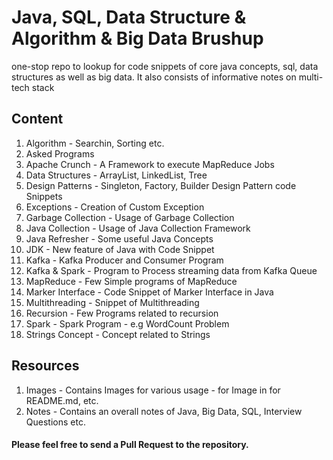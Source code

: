 # Java, SQL, Data Structure & Algorithm & Big Data Brushup
one-stop repo to lookup for code snippets of core java concepts, sql, data structures as well as big data. It also consists of informative notes on multi-tech stack 

## Content

1. Algorithm - Searchin, Sorting etc.
2. Asked Programs
3. Apache Crunch - A Framework to execute MapReduce Jobs
4. Data Structures - ArrayList, LinkedList, Tree 	
5. Design Patterns - Singleton, Factory, Builder Design Pattern code Snippets
6. Exceptions	- Creation of Custom Exception
7. Garbage Collection - Usage of Garbage Collection
8. Java Collection - Usage of Java Collection Framework	
9. Java Refresher - Some useful Java Concepts	
10. JDK - New feature of Java with Code Snippet	
11. Kafka	- Kafka Producer and Consumer Program
12. Kafka & Spark - Program to Process streaming data from Kafka Queue
13. MapReduce	 - Few Simple programs of MapReduce
14. Marker Interface - Code Snippet of Marker Interface in Java 
15. Multithreading - Snippet of Multithreading
16. Recursion - Few Programs related to recursion
17. Spark - Spark Program - e.g WordCount Problem
18. Strings Concept - Concept related to Strings

## Resources
1. Images - Contains Images for various usage - for Image in for README.md, etc. 
2. Notes - Contains an overall notes of Java, Big Data, SQL, Interview Questions etc.	

#### Please feel free to send a Pull Request to the repository.
